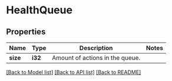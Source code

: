 # HealthQueue

## Properties

Name | Type | Description | Notes
------------ | ------------- | ------------- | -------------
**size** | **i32** | Amount of actions in the queue. | 

[[Back to Model list]](../README.md#documentation-for-models) [[Back to API list]](../README.md#documentation-for-api-endpoints) [[Back to README]](../README.md)


